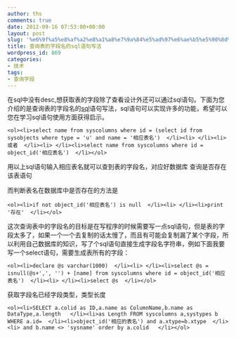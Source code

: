 ```yaml
---
author: ths
comments: true
date: 2012-09-16 07:53:00+00:00
layout: post
slug: '%e6%9f%a5%e8%af%a2%e8%a1%a8%e7%9a%84%e5%ad%97%e6%ae%b5%e5%90%8d%e7%9a%84sql%e8%af%ad%e5%8f%a5%e5%86%99%e6%b3%95'
title: 查询表的字段名的sql语句写法
wordpress_id: 869
categories:
- 技术
tags:
- 查询字段
---
```


在sql中没有desc,想获取表的字段除了查看设计外还可以通过sql语句。下面为您介绍的是查询表的字段名的[sql](http://database.51cto.com/art/201009/227658.htm)语句写法，sql语句可以实现许多的功能，希望可以您在学习sql语句使用方面获得启示。




    
    <ol><li>select name from syscolumns where id = (select id from sysobjects where type = 'u' and name = '相应表名')  </li><li> </li><li>或者  </li><li> </li><li>select name from syscolumns where id = object_id('相应表名')  </li></ol>





用以上sql语句输入相应表名就可以查到表的字段名，对应好数据库 查询是否存在该表语句 






而判断表名在数据库中是否存在的方法是




    
    <ol><li>if not object_id('相应表名') is null  </li><li> </li><li>print '存在'  </li></ol>





这次查询表中的字段名的目标是在写程序的时候需要写一点sql语句，但是表的字段太多了，如果一个一个去复制的话太慢了，而且有可能会复制漏了某个字段，所以利用自己数据库的知识，写了个sql语句直接生成字段名字符串，例如下面我要写一个select语句，需要生成表所有的字段：




    
    <ol><li>declare @s varchar(1000)  </li><li> </li><li>select @s = isnull(@s+',', '') + [name] from syscolumns where id = object_id('相应表名')  </li><li> </li><li>select @s  </li></ol>





获取字段名已经字段类型，类型长度




    
    <ol><li>SELECT a.colid as ID,a.name as ColumnName,b.name as DataType,a.length   </li><li>as Length FROM syscolumns a,systypes b WHERE a.id=  </li><li>object_id('相应的表名') and a.xtype=b.xtype  </li><li> and b.name <> 'sysname' order by a.colid   </li></ol>



